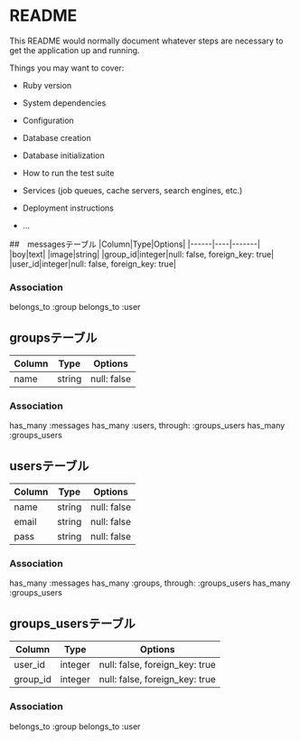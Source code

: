 # README

This README would normally document whatever steps are necessary to get the
application up and running.

Things you may want to cover:

* Ruby version

* System dependencies

* Configuration

* Database creation

* Database initialization

* How to run the test suite

* Services (job queues, cache servers, search engines, etc.)

* Deployment instructions

* ...

##　messagesテーブル
|Column|Type|Options|
|------|----|-------|
|boy|text|
|image|string|
|group_id|integer|null: false, foreign_key: true|
|user_id|integer|null: false, foreign_key: true|

### Association
  belongs_to :group
  belongs_to :user

## groupsテーブル
|Column|Type|Options|
|------|----|-------|
|name|string|null: false|

### Association
  has_many :messages
  has_many :users, through: :groups_users
  has_many :groups_users

## usersテーブル
|Column|Type|Options|
|------|----|-------|
|name|string|null: false|
|email|string|null: false|
|pass|string|null: false|

### Association
  has_many :messages
  has_many :groups, through: :groups_users
  has_many :groups_users

## groups_usersテーブル

|Column|Type|Options|
|------|----|-------|
|user_id|integer|null: false, foreign_key: true|
|group_id|integer|null: false, foreign_key: true|

### Association
  belongs_to :group
  belongs_to :user